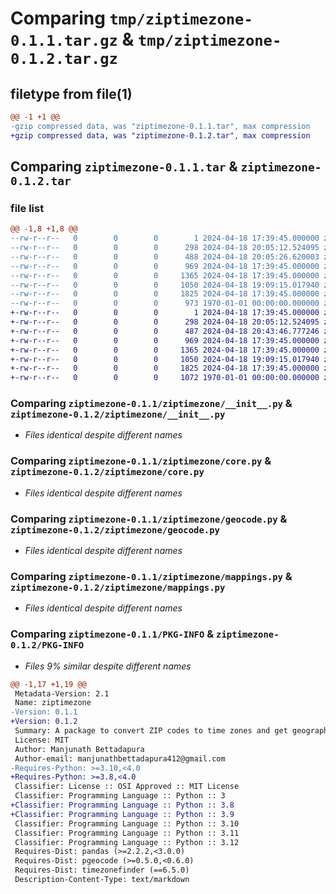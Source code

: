 # Comparing `tmp/ziptimezone-0.1.1.tar.gz` & `tmp/ziptimezone-0.1.2.tar.gz`

## filetype from file(1)

```diff
@@ -1 +1 @@
-gzip compressed data, was "ziptimezone-0.1.1.tar", max compression
+gzip compressed data, was "ziptimezone-0.1.2.tar", max compression
```

## Comparing `ziptimezone-0.1.1.tar` & `ziptimezone-0.1.2.tar`

### file list

```diff
@@ -1,8 +1,8 @@
--rw-r--r--   0        0        0        1 2024-04-18 17:39:45.000000 ziptimezone-0.1.1/LICENSE
--rw-r--r--   0        0        0      298 2024-04-18 20:05:12.524095 ziptimezone-0.1.1/README.md
--rw-r--r--   0        0        0      488 2024-04-18 20:05:26.620003 ziptimezone-0.1.1/pyproject.toml
--rw-r--r--   0        0        0      969 2024-04-18 17:39:45.000000 ziptimezone-0.1.1/ziptimezone/__init__.py
--rw-r--r--   0        0        0     1365 2024-04-18 17:39:45.000000 ziptimezone-0.1.1/ziptimezone/core.py
--rw-r--r--   0        0        0     1050 2024-04-18 19:09:15.017940 ziptimezone-0.1.1/ziptimezone/geocode.py
--rw-r--r--   0        0        0     1825 2024-04-18 17:39:45.000000 ziptimezone-0.1.1/ziptimezone/mappings.py
--rw-r--r--   0        0        0      973 1970-01-01 00:00:00.000000 ziptimezone-0.1.1/PKG-INFO
+-rw-r--r--   0        0        0        1 2024-04-18 17:39:45.000000 ziptimezone-0.1.2/LICENSE
+-rw-r--r--   0        0        0      298 2024-04-18 20:05:12.524095 ziptimezone-0.1.2/README.md
+-rw-r--r--   0        0        0      487 2024-04-18 20:43:46.777246 ziptimezone-0.1.2/pyproject.toml
+-rw-r--r--   0        0        0      969 2024-04-18 17:39:45.000000 ziptimezone-0.1.2/ziptimezone/__init__.py
+-rw-r--r--   0        0        0     1365 2024-04-18 17:39:45.000000 ziptimezone-0.1.2/ziptimezone/core.py
+-rw-r--r--   0        0        0     1050 2024-04-18 19:09:15.017940 ziptimezone-0.1.2/ziptimezone/geocode.py
+-rw-r--r--   0        0        0     1825 2024-04-18 17:39:45.000000 ziptimezone-0.1.2/ziptimezone/mappings.py
+-rw-r--r--   0        0        0     1072 1970-01-01 00:00:00.000000 ziptimezone-0.1.2/PKG-INFO
```

### Comparing `ziptimezone-0.1.1/ziptimezone/__init__.py` & `ziptimezone-0.1.2/ziptimezone/__init__.py`

 * *Files identical despite different names*

### Comparing `ziptimezone-0.1.1/ziptimezone/core.py` & `ziptimezone-0.1.2/ziptimezone/core.py`

 * *Files identical despite different names*

### Comparing `ziptimezone-0.1.1/ziptimezone/geocode.py` & `ziptimezone-0.1.2/ziptimezone/geocode.py`

 * *Files identical despite different names*

### Comparing `ziptimezone-0.1.1/ziptimezone/mappings.py` & `ziptimezone-0.1.2/ziptimezone/mappings.py`

 * *Files identical despite different names*

### Comparing `ziptimezone-0.1.1/PKG-INFO` & `ziptimezone-0.1.2/PKG-INFO`

 * *Files 9% similar despite different names*

```diff
@@ -1,17 +1,19 @@
 Metadata-Version: 2.1
 Name: ziptimezone
-Version: 0.1.1
+Version: 0.1.2
 Summary: A package to convert ZIP codes to time zones and get geographic coordinates.
 License: MIT
 Author: Manjunath Bettadapura
 Author-email: manjunathbettadapura412@gmail.com
-Requires-Python: >=3.10,<4.0
+Requires-Python: >=3.8,<4.0
 Classifier: License :: OSI Approved :: MIT License
 Classifier: Programming Language :: Python :: 3
+Classifier: Programming Language :: Python :: 3.8
+Classifier: Programming Language :: Python :: 3.9
 Classifier: Programming Language :: Python :: 3.10
 Classifier: Programming Language :: Python :: 3.11
 Classifier: Programming Language :: Python :: 3.12
 Requires-Dist: pandas (>=2.2.2,<3.0.0)
 Requires-Dist: pgeocode (>=0.5.0,<0.6.0)
 Requires-Dist: timezonefinder (==6.5.0)
 Description-Content-Type: text/markdown
```

